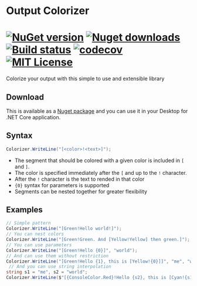 # Output Colorizer

[![NuGet version](https://img.shields.io/nuget/v/OutputColorizer.svg?style=flat)](https://img.shields.io/nuget/v/OutputColorizer.svg?style=flat)
[![Nuget downloads](https://img.shields.io/nuget/dt/OutputColorizer.svg?style=flat)](https://img.shields.io/nuget/dt/OutputColorizer.svg?style=flat)
[![Build status](https://ci.appveyor.com/api/projects/status/github/AlexGhiondea/OutputColorizer?branch=master&svg=true)](https://ci.appveyor.com/project/AlexGhiondea/OutputColorizer)
[![codecov](https://codecov.io/gh/AlexGhiondea/OutputColorizer/branch/master/graph/badge.svg)](https://codecov.io/gh/AlexGhiondea/OutputColorizer)
[![MIT License](https://img.shields.io/github/license/AlexGhiondea/OutputColorizer.svg)](https://github.com/AlexGhiondea/OutputColorizer/blob/master/LICENSE)
========

Colorize your output with this simple to use and extensible library

## Download
This is available as a [Nuget package](https://www.nuget.org/packages/OutputColorizer/) and you can use it in your Desktop for .NET Core application.

## Syntax
```csharp
Colorizer.WriteLine("[<color>!<text>]");
```
- The segment that should be colored with a given color is included in `[` and `]`. 
- The color is specified immediately after the `[` and up to the `!` character.
- After the `!` character is the text to rended in that color
- `{0}` syntax for parameters is supported
- Segments can be nested together for greater flexibility

## Examples
```csharp
// Simple pattern
Colorizer.WriteLine("[Green!Hello world!]"); 
// You can nest colors
Colorizer.WriteLine("[Green!Green. And [Yellow!Yellow] then green.]"); 
// You can use parameters
Colorizer.WriteLine("[Green!Hello {0}]", "world"); 
// And can use them without restriction
Colorizer.WriteLine("[Green!Hello {1}, this is [Yellow!{0}]]", "me", "world"); 
 // And you can use string interpolation
string s1 = "me", s2 = "world";
Colorizer.WriteLine($"[{ConsoleColor.Red}!Hello {s2}, this is [Cyan!{s1}]]");
```
